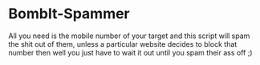 # BombIt-Spammer

All you need is the mobile number of your target and this script will spam the shit out of them, unless a particular website decides to block that number then well you just have to wait it out until you spam their ass off ;)
